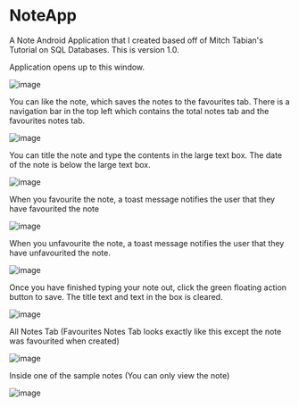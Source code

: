 # NoteApp
A Note Android Application that I created based off of Mitch Tabian's Tutorial on SQL Databases. This is version 1.0.

Application opens up to this window.

![image](https://user-images.githubusercontent.com/48032890/72039759-4eed6f80-3274-11ea-9000-8e083518ec43.png)

You can like the note, which saves the notes to the favourites tab. 
There is a navigation bar in the top left which contains the total notes tab and the favourites notes tab. 

![image](https://user-images.githubusercontent.com/48032890/72040172-b9eb7600-3275-11ea-8bba-27a10376b0e8.png)

You can title the note and type the contents in the large text box. 
The date of the note is below the large text box.

![image](https://user-images.githubusercontent.com/48032890/72040136-988a8a00-3275-11ea-8f91-4eceadcf930d.png)

When you favourite the note, a toast message notifies the user that they have favourited the note

![image](https://user-images.githubusercontent.com/48032890/72039980-08e4db80-3275-11ea-9811-bd4a922ef7cd.png)

When you unfavourite the note, a toast message notifies the user that they have unfavourited the note.

![image](https://user-images.githubusercontent.com/48032890/72039915-cc18e480-3274-11ea-8de0-965e07c8691c.png)

Once you have finished typing your note out, click the green floating action button to save. The title text and text in the box is cleared.

![image](https://user-images.githubusercontent.com/48032890/72040085-78f36180-3275-11ea-905e-fb147fdb877d.png)

All Notes Tab (Favourites Notes Tab looks exactly like this except the note was favourited when created)

![image](https://user-images.githubusercontent.com/48032890/72040216-dd162580-3275-11ea-9b27-ba925c4e68b4.png)

Inside one of the sample notes (You can only view the note)

![image](https://user-images.githubusercontent.com/48032890/72040289-0fc01e00-3276-11ea-843a-5c4c2ba12b8b.png)
